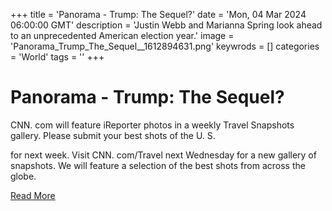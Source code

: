+++
title = 'Panorama - Trump: The Sequel?'
date = 'Mon, 04 Mar 2024 06:00:00 GMT'
description = 'Justin Webb and Marianna Spring look ahead to an unprecedented American election year.'
image = 'Panorama_Trump_The_Sequel__1612894631.png'
keywrods =  []
categories = 'World'
tags = ''
+++

# Panorama - Trump: The Sequel?

CNN.
com will feature iReporter photos in a weekly Travel Snapshots gallery.
Please submit your best shots of the U.
S.

for next week.
Visit CNN.
com/Travel next Wednesday for a new gallery of snapshots.
We will feature a selection of the best shots from across the globe.


[Read More](https://www.bbc.co.uk/iplayer/episode/m001x0yl)

